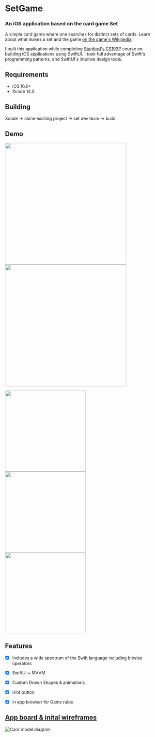 # SetGame
### An iOS application based on the card game Set

A simple card game where one searches for distinct sets of cards. Learn about what makes a set and the game [on the game's Wikipedia](https://en.wikipedia.org/wiki/Set_(card_game)).

I built this application while completing [Stanford's CS193P](https://cs193p.sites.stanford.edu/) course on building iOS applications using SwiftUI. I took full advantage of Swift's programming patterns, and SwiftUI's intuitive design tools. 

## Requirements

- iOS 16.0+
- Xcode 14.0


## Building

Xcode -> clone existing project -> set dev team -> build




## Demo


<p align="row">
<img src= "https://media.giphy.com/media/FQ6gmsYmRZMb9gkJYx/giphy.gif" width="400" >
<img src= "https://media.giphy.com/media/7TuGpiRzn4axi4qdnU/giphy.gif" width="400" >
</p>


<p align="row">
<img src= "https://media.giphy.com/media/fG8nLXNJrq961v0cAN/giphy.gif" width="266" >
<img src= "https://media.giphy.com/media/4KBG3CL1gTIgNoJAnI/giphy.gif" width="266" >
<img src= "https://media.giphy.com/media/L7k78gp42vAeZF6jkZ/giphy.gif" width="266" >
</p>




## Features

- [x] Includes a wide spectrum of the Swift language including bitwise operators
- [x] SwiftUi + MVVM
- [x] Custom Drawn Shapes & animations
- [x] Hint button 
- [x] In app browser for Game rules



## [App board & inital wireframes](https://whimsical.com/setgame-2uuX8YBDuiSeHABqE2S9aV@3CRerdhrApY3m3NBvaygfoxP)





![Card model diagram](/SetChart.png")
